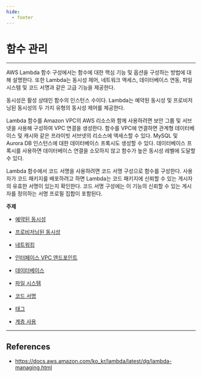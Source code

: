 ```yaml
---
hide:
  - footer
---
```


# 함수 관리

---

AWS Lambda 함수 구성에서는 함수에 대한 핵심 기능 및 옵션을 구성하는 방법에 대해 설명한다. 또한 Lambda는 동시성 제어, 네트워크 액세스, 데이터베이스 연동, 파일 시스템 및 코드 서명과 같은 고급 기능을 제공한다.

동시성은 활성 상태인 함수의 인스턴스 수이다. Lambda는 예약된 동시성 및 프로비저닝된 동시성의 두 가지 유형의 동시성 제어를 제공한다.

Lambda 함수를 Amazon VPC의 AWS 리소스와 함께 사용하려면 보안 그룹 및 서브넷을 사용해 구성하여 VPC 연결을 생성한다. 함수를 VPC에 연결하면 관계형 데이터베이스 및 캐시와 같은 프라이빗 서브넷의 리소스에 액세스할 수 있다. MySQL 및 Aurora DB 인스턴스에 대한 데이터베이스 프록시도 생성할 수 있다. 데이터베이스 프록시를 사용하면 데이터베이스 연결을 소모하지 않고 함수가 높은 동시성 레벨에 도달할 수 있다.

Lambda 함수에서 코드 서명을 사용하려면 코드 서명 구성으로 함수를 구성한다. 사용자가 코드 패키지를 배포하려고 하면 Lambda는 코드 패키지에 신뢰할 수 있는 게시자의 유효한 서명이 있는지 확인한다. 코드 서명 구성에는 이 기능의 신뢰할 수 있는 게시자를 정의하는 서명 프로필 집합이 포함된다.

**주제**

- [예약된 동시성](https://docs.aws.amazon.com/ko_kr/lambda/latest/dg/configuration-concurrency.html)

- [프로비저닝된 동시성](https://docs.aws.amazon.com/ko_kr/lambda/latest/dg/provisioned-concurrency.html)

- [네트워킹](https://docs.aws.amazon.com/ko_kr/lambda/latest/dg/configuration-vpc.html)

- [인터페이스 VPC 엔드포인트](https://docs.aws.amazon.com/ko_kr/lambda/latest/dg/configuration-vpc-endpoints.html)

- [데이터베이스](https://docs.aws.amazon.com/ko_kr/lambda/latest/dg/configuration-database.html)

- [파일 시스템](https://docs.aws.amazon.com/ko_kr/lambda/latest/dg/configuration-filesystem.html)

- [코드 서명](https://docs.aws.amazon.com/ko_kr/lambda/latest/dg/configuration-codesigning.html)

- [태그](https://docs.aws.amazon.com/ko_kr/lambda/latest/dg/configuration-tags.html)

- [계층 사용](https://docs.aws.amazon.com/ko_kr/lambda/latest/dg/invocation-layers.html)

---

## References

- <https://docs.aws.amazon.com/ko_kr/lambda/latest/dg/lambda-managing.html>
